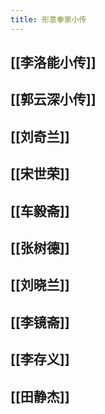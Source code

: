 ```yaml
---
title: 形意拳家小传
---
```


## [[李洛能小传]]

## [[郭云深小传]]
## [[刘奇兰]]
## [[宋世荣]]
## [[车毅斋]]
## [[张树德]]
## [[刘晓兰]]
## [[李镜斋]]
## [[李存义]]
## [[田静杰]]
##
